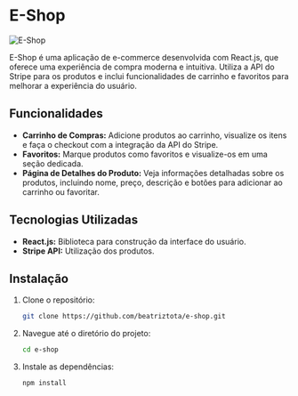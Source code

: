 # E-Shop

![E-Shop](e-shop\src\components\header\e-shop.PNG)

E-Shop é uma aplicação de e-commerce desenvolvida com React.js, que oferece uma experiência de compra moderna e intuitiva. Utiliza a API do Stripe para os produtos e inclui funcionalidades de carrinho e favoritos para melhorar a experiência do usuário.

## Funcionalidades

- **Carrinho de Compras:** Adicione produtos ao carrinho, visualize os itens e faça o checkout com a integração da API do Stripe.
- **Favoritos:** Marque produtos como favoritos e visualize-os em uma seção dedicada.
- **Página de Detalhes do Produto:** Veja informações detalhadas sobre os produtos, incluindo nome, preço, descrição e botões para adicionar ao carrinho ou favoritar.


## Tecnologias Utilizadas

- **React.js:** Biblioteca para construção da interface do usuário.
- **Stripe API:** Utilização dos produtos.


## Instalação

1. Clone o repositório:

   ```bash
   git clone https://github.com/beatriztota/e-shop.git


2. Navegue até o diretório do projeto:

   ```bash
   cd e-shop
   
3. Instale as dependências:

   ```bash
   npm install
